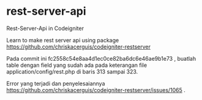 # rest-server-api
Rest-Server-Api in Codeigniter

Learn to make rest server api using package https://github.com/chriskacerguis/codeigniter-restserver

Pada commit ini fc2558c54e8aa4d1ec0ce82ba6dc6e46ae9b1e73 , buatlah table dengan field yang sudah ada pada keterangan file application/config/rest.php di baris 313 sampai 323.

Error yang terjadi dan penyelesaiannya https://github.com/chriskacerguis/codeigniter-restserver/issues/1065 .
